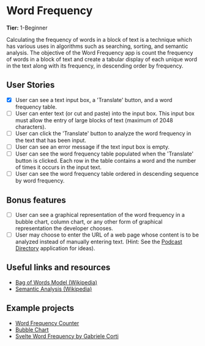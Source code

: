 # Word Frequency

**Tier:** 1-Beginner

Calculating the frequency of words in a block of text is a technique which has
various uses in algorithms such as searching, sorting, and semantic analysis.
The objective of the Word Frequency app is count the frequency of words in a
block of text and create a tabular display of each unique word in the text
along with its frequency, in descending order by frequency.

## User Stories

- [x] User can see a text input box, a 'Translate' button, and a word
      frequency table.
- [ ] User can enter text (or cut and paste) into the input box. This input
      box must allow the entry of large blocks of text (maximum of 2048 characters).
- [ ] User can click the 'Translate' button to analyze the word frequency in
      the text that has been input.
- [ ] User can see an error message if the text input box is empty.
- [ ] User can see the word frequency table populated when the 'Translate'
      button is clicked. Each row in the table contains a word and the number of times
      it occurs in the input text.
- [ ] User can see the word frequency table ordered in descending sequence
      by word frequency.

## Bonus features

- [ ] User can see a graphical representation of the word frequency in a
      bubble chart, column chart, or any other form of graphical representation the
      developer chooses.
- [ ] User may choose to enter the URL of a web page whose content is to be
      analyzed instead of manually entering text. (Hint: See the
      [Podcast Directory](../2-Intermediate/Podcast-Directory-App.md) application for ideas).

## Useful links and resources

- [Bag of Words Model (Wikipedia)](https://en.wikipedia.org/wiki/Bag-of-words_model)
- [Semantic Analysis (Wikipedia)](https://en.wikipedia.org/wiki/Sentiment_analysis)

## Example projects

- [Word Frequency Counter](https://codepen.io/maxotar/pen/aLrwJM)
- [Bubble Chart](https://codepen.io/Quendoline/pen/pjELpM)
- [Svelte Word Frequency by Gabriele Corti](https://codepen.io/borntofrappe/pen/QWWWqQM)
